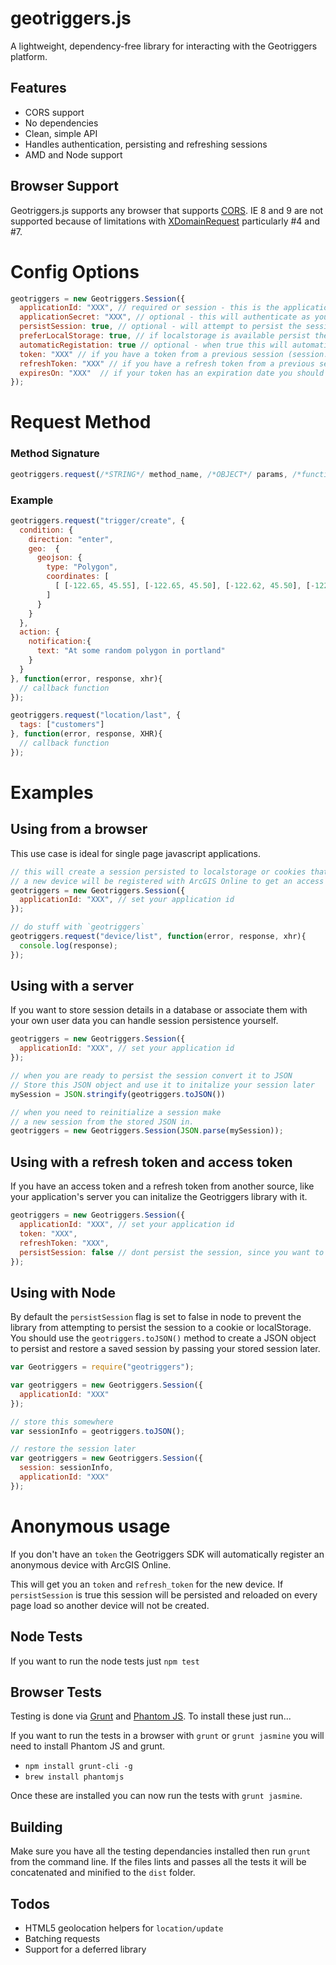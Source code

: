 # geotriggers.js

A lightweight, dependency-free library for interacting with the Geotriggers platform.

## Features

* CORS support
* No dependencies
* Clean, simple API
* Handles authentication, persisting and refreshing sessions
* AMD and Node support

## Browser Support
Geotriggers.js supports any browser that supports [CORS](http://caniuse.com/cors). IE 8 and 9 are not supported because of limitations with [XDomainRequest](http://blogs.msdn.com/b/ieinternals/archive/2010/05/13/xdomainrequest-restrictions-limitations-and-workarounds.aspx) particularly #4 and #7.

# Config Options

```js
geotriggers = new Geotriggers.Session({
  applicationId: "XXX", // required or session - this is the application id from developers.arcigs.com
  applicationSecret: "XXX", // optional - this will authenticate as your application with full permissions
  persistSession: true, // optional - will attempt to persist the session and reload it on future page loads
  preferLocalStorage: true, // if localstorage is available persist the session to local storage
  automaticRegistation: true // optional - when true this will automatically register a device with ArcGIS Online to get a token
  token: "XXX" // if you have a token from a previous session (session.toJSON()) you can pass it in here
  refreshToken: "XXX" // if you have a refresh token from a previous session (session.toJSON()) you can pass it in here
  expiresOn: "XXX"  // if your token has an expiration date you should pass it in
});
```

# Request Method

### Method Signature
```js
geotriggers.request(/*STRING*/ method_name, /*OBJECT*/ params, /*function*/ callback);
```

### Example
```js
geotriggers.request("trigger/create", {
  condition: {
    direction: "enter",
    geo:  {
      geojson: {
        type: "Polygon",
        coordinates: [
          [ [-122.65, 45.55], [-122.65, 45.50], [-122.62, 45.50], [-122.62, 45.55], [-122.65, 45.55] ]
        ]
      }
    }
  },
  action: {
    notification:{
      text: "At some random polygon in portland"
    }
  }
}, function(error, response, xhr){
  // callback function
});
```

```js
geotriggers.request("location/last", {
  tags: ["customers"]
}, function(error, response, XHR){
  // callback function
});
```

# Examples

## Using from a browser

This use case is ideal for single page javascript applications.

```js
// this will create a session persisted to localstorage or cookies that can be reloaded automatically every page load.
// a new device will be registered with ArcGIS Online to get an access token
geotriggers = new Geotriggers.Session({
  applicationId: "XXX", // set your application id
});

// do stuff with `geotriggers`
geotriggers.request("device/list", function(error, response, xhr){
  console.log(response);
});
```

## Using with a server

If you want to store session details in a database or associate them with your own user data you can handle session
persistence yourself.

```js
geotriggers = new Geotriggers.Session({
  applicationId: "XXX", // set your application id
});

// when you are ready to persist the session convert it to JSON
// Store this JSON object and use it to initalize your session later
mySession = JSON.stringify(geotriggers.toJSON())

// when you need to reinitialize a session make
// a new session from the stored JSON in.
geotriggers = new Geotriggers.Session(JSON.parse(mySession));
```

## Using with a refresh token and access token

If you have an access token and a refresh token from another source, like your application's server you can initalize the Geotriggers library with it.

```js
geotriggers = new Geotriggers.Session({
  applicationId: "XXX", // set your application id
  token: "XXX",
  refreshToken: "XXX",
  persistSession: false // dont persist the session, since you want to handle it yourself
});
```

## Using with Node

By default the `persistSession` flag is set to false in node to prevent the library from attempting to persist the session to a cookie or localStorage. You should use the `geotriggers.toJSON()` method to create a JSON object to persist and restore a saved session by passing your stored session later.

```js
var Geotriggers = require("geotriggers");

var geotriggers = new Geotriggers.Session({
  applicationId: "XXX"
});

// store this somewhere
var sessionInfo = geotriggers.toJSON();

// restore the session later
var geotriggers = new Geotriggers.Session({
  session: sessionInfo,
  applicationId: "XXX"
});
```

# Anonymous usage

If you don't have an `token` the Geotriggers SDK will automatically register an anonymous device with ArcGIS Online.

This will get you an `token` and `refresh_token` for the new device. If `persistSession` is true this session will
be persisted and reloaded on every page load so another device will not be created.

## Node Tests

If you want to run the node tests just `npm test`

## Browser Tests

Testing is done via [Grunt](http://gruntjs.com/) and [Phantom JS](http://phantomjs.org/). To install these just run...

If you want to run the tests in a browser with `grunt` or `grunt jasmine` you will need to install Phantom JS and grunt.

* `npm install grunt-cli -g`
* `brew install phantomjs`

Once these are installed you can now run the tests with `grunt jasmine`.

## Building

Make sure you have all the testing dependancies installed then run `grunt` from the command line. If the files lints and passes all the tests it will be concatenated and minified to the `dist` folder.

## Todos

* HTML5 geolocation helpers for `location/update`
* Batching requests
* Support for a deferred library
